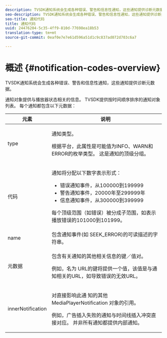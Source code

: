 ```yaml
---
description: TVSDK通知系统会生成各种错误、警告和信息性通知，这些通知提供诊断元数据。
seo-description: TVSDK通知系统会生成各种错误、警告和信息性通知，这些通知提供诊断元数据。
seo-title: 通知代码
title: 通知代码
uuid: 24476204-5c35-4ff9-810d-77698ea18b53
translation-type: tm+mt
source-git-commit: 0eaf0e7e7e61d596a51d1c9c837ad072d703c6a7

---
```



# 概述 {#notification-codes-overview}

TVSDK通知系统会生成各种错误、警告和信息性通知，这些通知提供诊断元数据。

通知对象提供与播放器状态相关的信息。 TVSDK提供按时间顺序排序的通知对象列表。 每个通知都包含以下元数据：

<table frame="all" colsep="1" rowsep="1" id="table_1A32EFFE1834438D8261886EC9D7250D"> 
 <thead> 
  <tr rowsep="1"> 
   <th colname="1" class="entry"> 元素 </th> 
   <th colname="2" class="entry"> 说明 </th> 
  </tr> 
 </thead>
 <tbody> 
  <tr rowsep="1"> 
   <td colname="1"><span class="codeph"> type</span> </td> 
   <td colname="2"> <p>通知类型。 </p> <p>根据平台，此属性是可能值为INFO、WARN和ERROR的枚举类型。 这是通知的顶级分组。 </p> </td> 
  </tr> 
  <tr rowsep="1"> 
   <td colname="1"> <span class="codeph"> 代码</span> </td> 
   <td colname="2"> <p>通知将分配以下数字表示形式： 
     <ul id="ul_A86BF89D6B3B410E81FAD718D3C4A9F0"> 
      <li id="li_8180972D704C40098723734DD4B45643">错误通知事件，从100000到199999 </li> 
      <li id="li_0EC29EA5F0034E5EBFEF8E68A6498D39">警告通知事件，20000年至299999年 </li> 
      <li id="li_189A53D3D7EF4960A521AB04D00DCF70">信息通知事件，从300000到399999 </li> 
     </ul> </p> <p>每个顶级范围（如错误）被分成子范围，如表示播放错误的101000到101999。 </p> </td> 
  </tr> 
  <tr rowsep="1"> 
   <td colname="1"><span class="codeph"> name</span> </td> 
   <td colname="2">包含通知事件(如 <span class="codeph"> SEEK_ERROR)的可读描述的字符串</span>。 </td> 
  </tr> 
  <tr rowsep="1"> 
   <td colname="1"><span class="codeph"> 元数据</span> </td> 
   <td colname="2"> <p>包含有关通知的其他相关信息的键／值对。 </p> <p>例如，名为 <span class="codeph"></span> URL的键将提供一个值，该值是与通知相关的URL，如导致错误的无效URL。 </p> </td> 
  </tr> 
  <tr rowsep="0"> 
   <td colname="1"><span class="codeph"> innerNotification</span> </td> 
   <td colname="2"> <p>对直接影响此通 <span class="codeph"> 知的其他MediaPlayerNotification</span> 对象的引用。 </p> <p>例如，广告插入失败的通知与时间线插入冲突直接对应。 并非所有通知都提供内部通知。 </p> </td> 
  </tr> 
 </tbody> 
</table>

